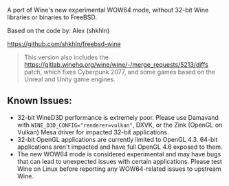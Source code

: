 A port of Wine's new experimental WOW64 mode, without 32-bit Wine libraries or binaries to FreeBSD.

Based on the code by: Alex (shkhln)

https://github.com/shkhln/freebsd-wine

> This version also includes the https://gitlab.winehq.org/wine/wine/-/merge_requests/5213/diffs patch, which fixes Cyberpunk 2077, and some games based on the Unreal and Unity game engines.

## Known Issues:
* 32-bit WineD3D performance is extremely poor. Please use Damavand with `WINE_D3D_CONFIG="renderer=vulkan"`, DXVK, or the Zink (OpenGL on Vulkan) Mesa driver for impacted 32-bit applications.
* 32-bit OpenGL applications are currently limited to OpenGL 4.3. 64-bit applications aren't impacted and have full OpenGL 4.6 exposed to them.
* The new WOW64 mode is considered experimental and may have bugs that can lead to unexpected issues with certain applications. Please test Wine on Linux before reporting any WOW64-related issues to upstream Wine.
